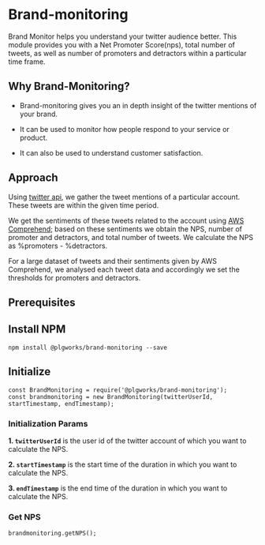 # Brand-monitoring

Brand Monitor helps you understand your twitter audience better. This module provides you with a Net Promoter Score(nps), total number of tweets, as well as number of promoters and detractors within a particular time frame.

## Why Brand-Monitoring?

- Brand-monitoring gives you an in depth insight of the twitter mentions of your brand. 

- It can be used to monitor how people respond to your service or product. 

- It can also be used to understand customer satisfaction.

## Approach

Using [twitter api](https://developer.twitter.com/en/docs/twitter-api/tweets/timelines/api-reference/get-users-id-mentions), we gather the tweet mentions of a particular account. These tweets are within the given time period.

We get the sentiments of these tweets related to the account using [AWS Comprehend](https://docs.aws.amazon.com/comprehend/latest/dg/API_BatchDetectSentiment.html); based on these sentiments we obtain the NPS, number of promoter and detractors, and total number of tweets.
We calculate the NPS as %promoters - %detractors.

For a large dataset of tweets and their sentiments given by AWS Comprehend, we analysed each tweet data and accordingly we set the thresholds for promoters and detractors.

## Prerequisites

## Install NPM

```shell script
npm install @plgworks/brand-monitoring --save
```

## Initialize
```
const BrandMonitoring = require('@plgworks/brand-monitoring');
const brandmonitoring = new BrandMonitoring(twitterUserId, startTimestamp, endTimestamp);
```

### Initialization Params
**1. `twitterUserId`** is the user id of the twitter account of which you want to calculate the NPS.

**2. `startTimestamp`** is the start time of the duration in which you want to calculate the NPS.

**3. `endTimestamp`** is the end time of the duration in which you want to calculate the NPS. 

### Get NPS
```
brandmonitoring.getNPS();
```
